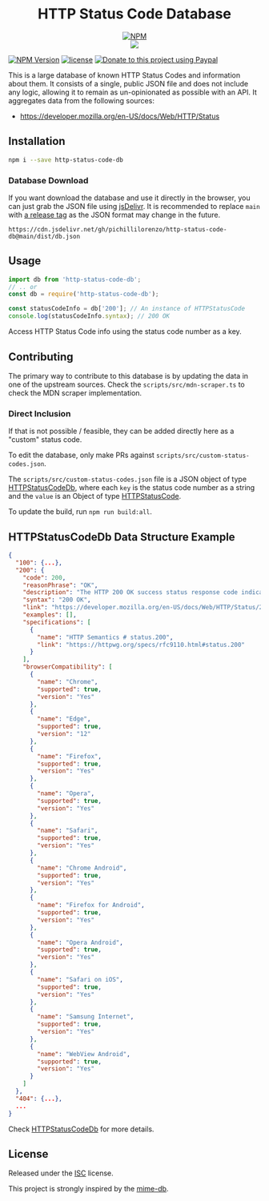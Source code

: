 <div align="center">

# HTTP Status Code Database

[![NPM](https://nodei.co/npm/http-status-code-db.png?compact=true)](https://nodei.co/npm/http-status-code-db/)
<br />
[![](https://img.shields.io/npm/dt/http-status-code-db.svg?style=flat-square)](https://www.npmjs.com/package/http-status-code-db)

</div>

[![NPM Version](https://badgen.net/npm/v/http-status-code-db)](https://npmjs.org/package/http-status-code-db)
[![license](https://img.shields.io/github/license/pichillilorenzo/http-status-code-db)](/LICENSE)
[![Donate to this project using Paypal](https://img.shields.io/badge/paypal-donate-yellow.svg)](https://www.paypal.me/LorenzoPichilli)

This is a large database of known HTTP Status Codes and information about them. It consists of a single, public JSON file and does not include any logic, allowing it to remain as un-opinionated as possible with an API. It aggregates data from the following sources:

- https://developer.mozilla.org/en-US/docs/Web/HTTP/Status

## Installation

```bash
npm i --save http-status-code-db
```

### Database Download

If you want download the database and use it directly in the browser, you can just grab the
JSON file using [jsDelivr](https://www.jsdelivr.com/). It is recommended to
replace `main` with [a release tag](https://github.com/pichillilorenzo/http-status-code-db/tags)
as the JSON format may change in the future.

```
https://cdn.jsdelivr.net/gh/pichillilorenzo/http-status-code-db@main/dist/db.json
```

## Usage

```js
import db from 'http-status-code-db';
// .. or
const db = require('http-status-code-db');

const statusCodeInfo = db['200']; // An instance of HTTPStatusCode
console.log(statusCodeInfo.syntax); // 200 OK
```

Access HTTP Status Code info using the status code number as a key.

## Contributing

The primary way to contribute to this database is by updating the data in one of the upstream sources.
Check the `scripts/src/mdn-scraper.ts` to check the MDN scraper implementation.

### Direct Inclusion

If that is not possible / feasible, they can be added directly here as a "custom" status code.

To edit the database, only make PRs against `scripts/src/custom-status-codes.json`.

The `scripts/src/custom-status-codes.json` file is a JSON object of type [HTTPStatusCodeDb](https://pichillilorenzo.github.io/http-status-code-db/interfaces/HTTPStatusCodeDb.html), where each `key` is the status code number as a string and the `value`
is an Object of type [HTTPStatusCode](https://pichillilorenzo.github.io/http-status-code-db/interfaces/HTTPStatusCode.html).

To update the build, run `npm run build:all`.

## HTTPStatusCodeDb Data Structure Example

```json
{
  "100": {...},
  "200": {
    "code": 200,
    "reasonPhrase": "OK",
    "description": "The HTTP 200 OK success status response code indicates that the request has succeeded. A 200 response is cacheable by default. The meaning of a success depends on the HTTP request method: The successful result of a PUT or a DELETE is often not a 200 OK but a 204 No Content (or a 201 Created when the resource is uploaded for the first time).",
    "syntax": "200 OK",
    "link": "https://developer.mozilla.org/en-US/docs/Web/HTTP/Status/200",
    "examples": [],
    "specifications": [
      {
        "name": "HTTP Semantics # status.200",
        "link": "https://httpwg.org/specs/rfc9110.html#status.200"
      }
    ],
    "browserCompatibility": [
      {
        "name": "Chrome",
        "supported": true,
        "version": "Yes"
      },
      {
        "name": "Edge",
        "supported": true,
        "version": "12"
      },
      {
        "name": "Firefox",
        "supported": true,
        "version": "Yes"
      },
      {
        "name": "Opera",
        "supported": true,
        "version": "Yes"
      },
      {
        "name": "Safari",
        "supported": true,
        "version": "Yes"
      },
      {
        "name": "Chrome Android",
        "supported": true,
        "version": "Yes"
      },
      {
        "name": "Firefox for Android",
        "supported": true,
        "version": "Yes"
      },
      {
        "name": "Opera Android",
        "supported": true,
        "version": "Yes"
      },
      {
        "name": "Safari on iOS",
        "supported": true,
        "version": "Yes"
      },
      {
        "name": "Samsung Internet",
        "supported": true,
        "version": "Yes"
      },
      {
        "name": "WebView Android",
        "supported": true,
        "version": "Yes"
      }
    ]
  },
  "404": {...},
  ...
}
```

Check [HTTPStatusCodeDb](https://pichillilorenzo.github.io/http-status-code-db/interfaces/HTTPStatusCodeDb.html) for more details.

## License

Released under the [ISC](/LICENSE) license.

This project is strongly inspired by the [mime-db](https://github.com/jshttp/mime-db).
